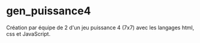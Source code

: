 # gen_puissance4
Création par équipe de 2 d'un jeu puissance 4   (7x7)  avec les langages html, css et JavaScript.

